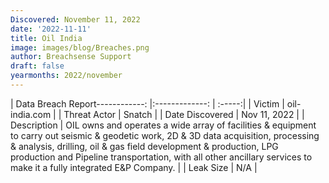 ```yaml
---
Discovered: November 11, 2022
date: '2022-11-11'
title: Oil India
image: images/blog/Breaches.png
author: Breachsense Support
draft: false
yearmonths: 2022/november
---
```


| Data Breach Report------------:     |:-------------:    | :-----:|
| Victim      | oil-india.com      | 
| Threat Actor      | Snatch      | 
| Date Discovered      | Nov 11, 2022      | 
| Description      | OIL owns and operates a wide array of facilities & equipment to carry out seismic & geodetic work, 2D & 3D data acquisition, processing & analysis, drilling, oil & gas field development & production, LPG production and Pipeline transportation, with all other ancillary services to make it a fully integrated E&P Company.      | 
| Leak Size      | N/A      | 

